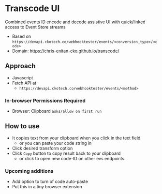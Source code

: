 # Transcode UI

Combined events ID encode and decode assistive UI with quick/linked access to Event Store streams

- Based on `https://devapi.ckotech.co/webhooktester/events/<conversion_type>/<code>`
- Domain: https://chris-enitan-cko.github.io/transcode/

## Approach

- Javascript
- Fetch API at
  - `https://devapi.ckotech.co/webhooktester/events/<method>`

### In-browser Permissions Required

- Browser: Clipboard `asks/allow on first run`

## How to use

- It copies text from your clipboard when you click in the text field
  - or you can paste your code string in
- Click desired transform option
- Click `Copy` button to copy result back to your clipboard
  - or click to open new code-ID on other evs endpoints

### Upcoming additions

- Add option to turn of code auto-paste
- Put this in a tiny browser extension

